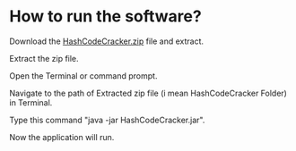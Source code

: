 # How to run the software? #
Download the [HashCodeCracker.zip](http://code.google.com/p/password-cracker/downloads/detail?name=HashCodeCracker.zip) file and extract.

Extract the zip file.

Open the Terminal or command prompt.

Navigate to the path of Extracted zip file (i mean HashCodeCracker Folder) in Terminal.

Type this command "java -jar HashCodeCracker.jar".

Now the application will run.